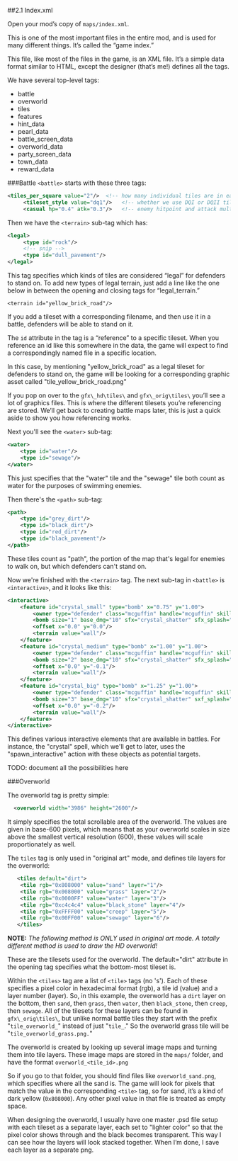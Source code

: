 ##2.1 Index.xml

Open your mod’s copy of `maps/index.xml`.

This is one of the most important files in the entire mod, and is used for many different things. It’s called the “game index.”

This file, like most of the files in the game, is an XML file. It’s a simple data format similar to HTML, except the designer (that’s me!) defines all the tags. 

We have several top-level tags:

  * battle
  * overworld
  * tiles
  * features
  * hint_data
  * pearl_data
  * battle_screen_data
  * overworld_data
  * party_screen_data
  * town_data
  * reward_data

###Battle
```<battle>``` starts with these three tags:

```xml
<tiles_per_square value="2"/>  <!-- how many individual tiles are in each battle square -->
     <tileset_style value="dq1"/>   <!-- whether we use DQI or DQII tileset format -->
     <casual hp="0.4" atk="0.3"/>   <!-- enemy hitpoint and attack multiplier for casual mode -->
```

Then we have the `<terrain>` sub-tag which has:
```xml
<legal>                         
     <type id="rock"/>            
     <!-- snip -->
     <type id="dull_pavement"/>
</legal>
```

This tag specifies which kinds of tiles are considered “legal” for defenders to stand on. To add new types of legal terrain, just add a line like the one below in between the opening and closing tags for “legal_terrain.”

`<terrain id="yellow_brick_road"/>`

If you add a tileset with a corresponding filename, and then use it in a battle, defenders will be able to stand on it.

The `id` attribute in the tag is a “reference” to a specific tileset. When you reference an id like this somewhere in the data, the game will expect to find a correspondingly named file in a specific location.

In this case, by mentioning "yellow_brick_road" as a legal tileset for defenders to stand on, the game will be looking for a corresponding graphic asset called "tile_yellow_brick_road.png"

If you pop on over to the `gfx\_hd\tiles\` and `gfx\_orig\tiles\` you’ll see a lot of graphics files. This is where the different tilesets you’re referencing are stored. We’ll get back to creating battle maps later, this is just a quick aside to show you how referencing works.

Next you'll see the `<water>` sub-tag:
```xml
<water>
	<type id="water"/>
	<type id="sewage"/>
</water>
```

This just specifies that the "water" tile and the "sewage" tile both count as water for the purposes of swimming enemies.

Then there's the `<path>` sub-tag:

```xml
<path>
	<type id="grey_dirt"/>
	<type id="black_dirt"/>
	<type id="red_dirt"/>
	<type id="black_pavement"/>
</path>
```

These tiles count as "path", the portion of the map that's legal for enemies to walk on, but which defenders can't stand on.

Now we're finished with the `<terrain>` tag. The next sub-tag in `<battle>` is `<interactive>`, and it looks like this:

```xml
<interactive>
	<feature id="crystal_small" type="bomb" x="0.75" y="1.00">
		<owner type="defender" class="mcguffin" handle="mcguffin" skill="crystal" />
		<bomb size="1" base_dmg="10" sfx="crystal_shatter" sfx_splash="small_explosion"/>
		<offset x="0.0" y="0.0"/>
		<terrain value="wall"/>
	</feature>
	<feature id="crystal_medium" type="bomb" x="1.00" y="1.00">
		<owner type="defender" class="mcguffin" handle="mcguffin" skill="crystal" />
		<bomb size="2" base_dmg="10" sfx="crystal_shatter" sfx_splash="medium_explosion"/>
		<offset x="0.0" y="-0.1"/>
		<terrain value="wall"/>
	</feature>
	<feature id="crystal_big" type="bomb" x="1.25" y="1.00">
		<owner type="defender" class="mcguffin" handle="mcguffin" skill="crystal" />
		<bomb size="3" base_dmg="10" sfx="crystal_shatter" sxf_splash="big_explosion"/>
		<offset x="0.0" y="-0.2"/>
		<terrain value="wall"/>
	</feature>
</interactive>
```

This defines various interactive elements that are available in battles. For instance, the "crystal" spell, which we'll get to later, uses the "spawn_interactive" action with these objects as potential targets.

TODO: document all the possibilities here

###Overworld

The overworld tag is pretty simple:

```xml
  <overworld width="3986" height="2600"/>
```

It simply specifies the total scrollable area of the overworld. The values are given in base-600 pixels, which means that as your overworld scales in size above the smallest vertical resolution (600), these values will scale proportionately as well.

The `tiles` tag is only used in "original art" mode, and defines tile layers for the overworld:
```xml
   <tiles default="dirt">
	<tile rgb="0x808000" value="sand" layer="1"/>
	<tile rgb="0x008000" value="grass" layer="2"/>
	<tile rgb="0x0000FF" value="water" layer="3"/>
	<tile rgb="0xc4c4c4" value="black_stone" layer="4"/>
	<tile rgb="0xFFFF00" value="creep" layer="5"/>
	<tile rgb="0x00FF00" value="sewage" layer="6"/>
   </tiles>
```

**NOTE:** *The following method is ONLY used in original art mode. A totally different method is used to draw the HD overworld!*

These are the tilesets used for the overworld. The default="dirt" attribute in the opening tag specifies what the bottom-most tileset is.

Within the `<tiles>` tag are a list of `<tile>` tags (no 's'). Each of these specifies a pixel color in hexadecimal format (rgb), a tile id (value) and a layer number (layer). So, in this example, the overworld has a `dirt` layer on the bottom, then `sand`, then `grass`, then `water`, then `black_stone`, then `creep`, then `sewage`. All of the tilesets for these layers can be found in `gfx\_orig\tiles\`, but unlike normal battle tiles they start with the prefix "`tile_overworld_`" instead of just "`tile_`." So the overworld grass tile will be "`tile_overworld_grass.png.`"

The overworld is created by looking up several image maps and turning them into tile layers. These image maps are stored in the `maps/` folder, and have the format `overworld_<tile_id>.png`

So if you go to that folder, you should find files like `overworld_sand.png`, which specifies where all the sand is. The game will look for pixels that match the value in the corresponding `<tile>` tag, so for sand, it’s a kind of dark yellow (`0x808000`). Any other pixel value in that file is treated as empty space.

When designing the overworld, I usually have one master .psd file setup with each tileset as a separate layer, each set to "lighter color" so that the pixel color shows through and the black becomes transparent. This way I can see how the layers will look stacked together. When I’m done, I save each layer as a separate png. 
